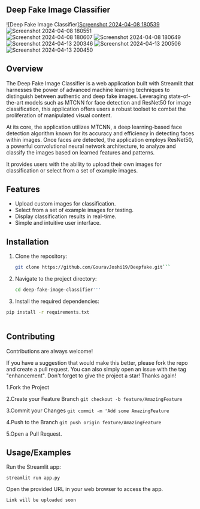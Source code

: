 
## Deep Fake Image Classifier

![Deep Fake Image Classifier][Screenshot 2024-04-08 180539](https://github.com/GouravJoshi19/Deepfake/assets/131295744/667afd56-6b85-43b3-be08-fab5e7a47fe1)
![Screenshot 2024-04-08 180551](https://github.com/GouravJoshi19/Deepfake/assets/131295744/7a97eb97-dfe6-4449-b6a3-829ca62440b3)  
![Screenshot 2024-04-08 180607](https://github.com/GouravJoshi19/Deepfake/assets/131295744/89322f99-8e29-48cc-86cf-aba215d9c623)
![Screenshot 2024-04-08 180649](https://github.com/GouravJoshi19/Deepfake/assets/131295744/2aa87af5-be19-4677-81bc-1ebc4cf0524c)
![Screenshot 2024-04-13 200346](https://github.com/GouravJoshi19/Deepfake/assets/131295744/e1419640-f384-43fc-879e-b4aa48bd5d0a)
![Screenshot 2024-04-13 200506](https://github.com/GouravJoshi19/Deepfake/assets/131295744/e4d5f805-bd55-49f8-9e03-31679f8f4876)
![Screenshot 2024-04-13 200450](https://github.com/GouravJoshi19/Deepfake/assets/131295744/87cd4638-f98e-422b-bd82-aa2313385eae)








## Overview
The Deep Fake Image Classifier is a web application built with Streamlit that harnesses the power of advanced machine learning techniques to distinguish between authentic and deep fake images. Leveraging state-of-the-art models such as MTCNN for face detection and ResNet50 for image classification, this application offers users a robust toolset to combat the proliferation of manipulated visual content.

At its core, the application utilizes MTCNN, a deep learning-based face detection algorithm known for its accuracy and efficiency in detecting faces within images. Once faces are detected, the application employs ResNet50, a powerful convolutional neural network architecture, to analyze and classify the images based on learned features and patterns.

 It provides users with the ability to upload their own images for classification or select from a set of example images.

## Features
- Upload custom images for classification.
- Select from a set of example images for testing.
- Display classification results in real-time.
- Simple and intuitive user interface.



## Installation
1. Clone the repository:
   ```sh
   git clone https://github.com/GouravJoshi19/Deepfake.git```
   
2. Navigate to the project directory:
   ```sh 
   cd deep-fake-image-classifier'''

3. Install the required dependencies:
 ```sh 
 pip install -r requirements.txt
  
```


## Contributing

Contributions are always welcome!

If you have a suggestion that would make this better, please fork the repo and create a pull request. You can also simply open an issue with the tag "enhancement". Don't forget to give the project a star! Thanks again!

1.Fork the Project

2.Create your Feature Branch ```git checkout -b feature/AmazingFeature```

3.Commit your Changes ```git commit -m 'Add some AmazingFeature```

4.Push to the Branch ```git push origin feature/AmazingFeature```

5.Open a Pull Request.

## Usage/Examples

Run the Streamlit app:  


```streamlit run app.py```  

Open the provided URL in your web browser to access the app.
```
Link will be uploaded soon

